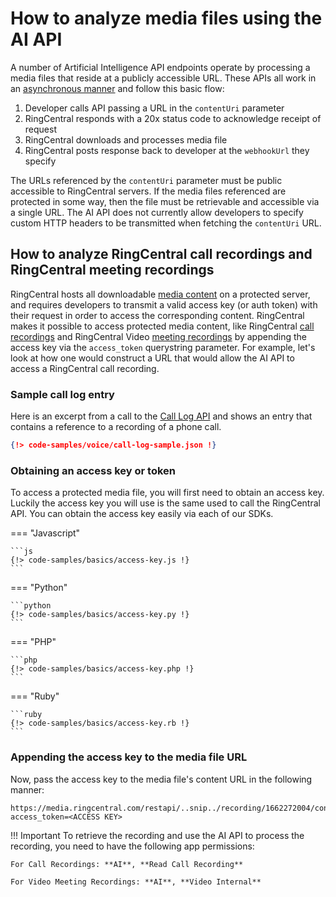 # How to analyze media files using the AI API

A number of Artificial Intelligence API endpoints operate by processing a media files that reside at a publicly accessible URL. These APIs all work in an [asynchronous manner](../asynchronous-responses/) and follow this basic flow:

1. Developer calls API passing a URL in the `contentUri` parameter
2. RingCentral responds with a 20x status code to acknowledge receipt of request
3. RingCentral downloads and processes media file 
4. RingCentral posts response back to developer at the `webhookUrl` they specify

The URLs referenced by the `contentUri` parameter must be public accessible to RingCentral servers. If the media files referenced are protected in some way, then the file must be retrievable and accessible via a single URL. The AI API does not currently allow developers to specify custom HTTP headers to be transmitted when fetching the `contentUri` URL. 

## How to analyze RingCentral call recordings and RingCentral meeting recordings

RingCentral hosts all downloadable [media content](../../basics/media/) on a protected server, and requires developers to transmit a valid access key (or auth token) with their request in order to access the corresponding content. RingCentral makes it possible to access protected media content, like RingCentral [call recordings](../../voice/call-log/recordings/) and RingCentral Video [meeting recordings](../../video/api/meeting-history/) by appending the access key via the `access_token` querystring parameter. For example, let's look at how one would construct a URL that would allow the AI API to access a RingCentral call recording. 

### Sample call log entry

Here is an excerpt from a call to the [Call Log API](../../voice/call-log/reading-call-log/) and shows an entry that contains a reference to a recording of a phone call. 

```json hl_lines="24"
{!> code-samples/voice/call-log-sample.json !}
```

### Obtaining an access key or token

To access a protected media file, you will first need to obtain an access key. Luckily the access key you will use is the same used to call the RingCentral API. You can obtain the access key easily via each of our SDKs.

=== "Javascript"

    ```js
    {!> code-samples/basics/access-key.js !}
    ```

=== "Python"

    ```python
    {!> code-samples/basics/access-key.py !}
    ```

=== "PHP"

    ```php
    {!> code-samples/basics/access-key.php !}
    ```

=== "Ruby"

    ```ruby
    {!> code-samples/basics/access-key.rb !}
    ```

### Appending the access key to the media file URL

Now, pass the access key to the media file's content URL in the following manner:

```
https://media.ringcentral.com/restapi/..snip../recording/1662272004/content?access_token=<ACCESS KEY>
```
!!! Important
    To retrieve the recording and use the AI API to process the recording, you need to have the following app permissions:

    For Call Recordings: **AI**, **Read Call Recording**

    For Video Meeting Recordings: **AI**, **Video Internal**